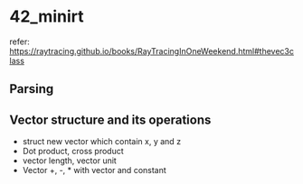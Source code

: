 # 42_minirt
refer: https://raytracing.github.io/books/RayTracingInOneWeekend.html#thevec3class

## Parsing

## Vector structure and its operations
- struct new vector which contain x, y and z
- Dot product, cross product
- vector length, vector unit
- Vector +, -, * with vector and constant

